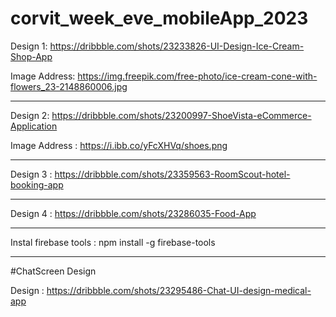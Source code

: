 # corvit_week_eve_mobileApp_2023

 Design 1: https://dribbble.com/shots/23233826-UI-Design-Ice-Cream-Shop-App

 Image Address: https://img.freepik.com/free-photo/ice-cream-cone-with-flowers_23-2148860006.jpg

 ______________________________________________

 Design 2: https://dribbble.com/shots/23200997-ShoeVista-eCommerce-Application
 
 Image Address : https://i.ibb.co/yFcXHVq/shoes.png

______________________________________________

 Design 3 : https://dribbble.com/shots/23359563-RoomScout-hotel-booking-app

______________________________________________

 Design 4 : https://dribbble.com/shots/23286035-Food-App

______________________________________________

 Instal firebase tools : 
npm install -g firebase-tools
______________________________________________

#ChatScreen Design

Design : https://dribbble.com/shots/23295486-Chat-UI-design-medical-app
